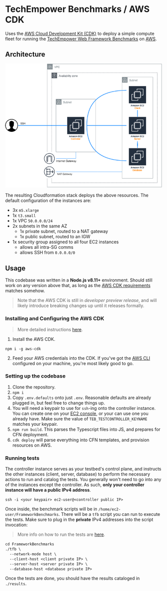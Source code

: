 TechEmpower Benchmarks / AWS CDK
===

Uses the [AWS Cloud Development Kit (CDK)](https://awslabs.github.io/aws-cdk/) 
to deploy a simple compute fleet for running the 
[TechEmpower Web Framework Benchmarks](https://www.techempower.com/benchmarks/#section=intro)
on [AWS](https://aws.amazon.com).


## Architecture

![Architecture Diagram](assets/architecture.png)

The resulting Cloudformation stack deploys the above resources. The default configuration of the instances are:

- 3x `m5.xlarge`
- 1x `t3.small`
- 1x VPC `50.0.0.0/24`
- 2x subnets in the same AZ
  - 1x private subnet, routed to a NAT gateway
  - 1x public subnet, routed to an IGW
- 1x security group assigned to all four EC2 instances
  - allows all intra-SG comms
  - allows SSH from `0.0.0.0/0`


## Usage

This codebase was written in a **Node.js v8.11+** environment.
Should still work on any version above that, as long as the 
[AWS CDK requirements](https://github.com/awslabs/aws-cdk#getting-started)
matches somehow. 

> Note that the AWS CDK is still in _developer preview release_, 
> and will likely introduce breaking changes up until it releases formally.

### Installing and Configuring the AWS CDK

> More detailed instructions [here](https://docs.aws.amazon.com/CDK/latest/userguide/install_config.html).

1. Install the AWS CDK.

```
npm i -g aws-cdk
```

2. Feed your AWS credentials into the CDK. If you've got the [AWS CLI](https://aws.amazon.com/cli/)
   configured on your machine, you're most likely good to go.


### Setting up the codebase

1. Clone the repository.
2. `npm i`
3. Copy `.env.defaults` onto just `.env`. Reasonable defaults are already plugged in,
   but feel free to change things up.
4. You will need a keypair to use for `ssh`-ing onto the controller instance.
   You can create one on your [EC2 console](https://console.aws.amazon.com/ec2/v2/home?#KeyPairs:sort=keyName),
   or your can use one you already have.
   Make sure the value of `TEB_TESTCONTROLLER_KEYNAME` matches your keypair.
4. `npm run build`. This parses the Typescript files into JS, and prepares for CFN deployment.
5. `cdk deploy` will parse everything into CFN templates, and provision resources on AWS.


### Running tests

The controller instance serves as your testbed's control plane, and instructs the
other instances (client, server, database) to perform the necessary actions to 
run and catalog the tests. You generally won't need to go into any of the instances
except the controller. As such, **only your controller instance will have a public IPv4 address**.

```
ssh -i <your keypair> ec2-user@<controller public IP>
```

Once inside, the benchmark scripts will be in `/home/ec2-user/FrameworkBenchmarks`.
There will be a `tfb` script you can run to execute the tests.
Make sure to plug in the **private** IPv4 addresses into the script invocation:

> More info on how to run the tests are [here](https://frameworkbenchmarks.readthedocs.io/en/latest/Development/Installation-Guide/#explanation-of-the-tfb-script).

```
cd FrameworkBenchmarks
./tfb \
  --network-mode host \
  --client-host <client private IP> \
  --server-host <server private IP> \
  --database-host <database private IP>
```

Once the tests are done, you should have the results cataloged in `./results`.
